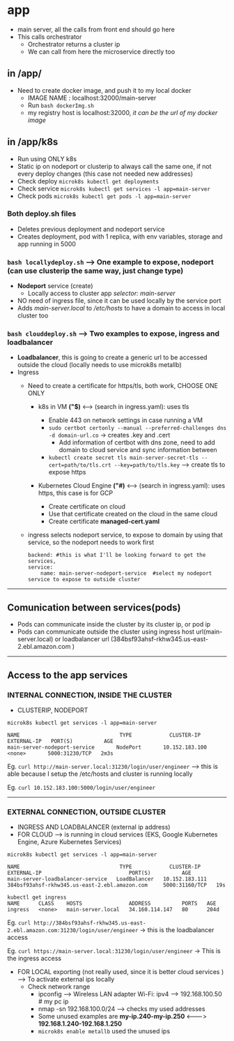# app 
- main server, all the calls from front end should go here
- This calls orchestrator
    - Orchestrator returns a cluster ip
    - We can call from here the microservice directly too


## in /app/
- Need to create docker image, and push it to my local docker
    - IMAGE NAME : localhost:32000/main-server
    - Run `bash dockerImg.sh`
    - my registry host is localhost:32000, *it can be the url of my docker image*


## in /app/k8s 
- Run using ONLY k8s 
- Static ip on nodeport or clusterip to always call the same one, if not every deploy changes (this case not needed new addresses)
- Check deploy   `microk8s kubectl get deployments`
- Check service `microk8s kubectl get services -l app=main-server`
- Check pods `microk8s kubectl get pods -l app=main-server`

### Both deploy.sh files
- Deletes previous deployment and nodeport service
- Creates deployment, pod with 1 replica, with env variables, storage and app running in 5000
 
### `bash locallydeploy.sh` --> One example to expose, nodeport (can use clusterip the same way, just change type)
- **Nodeport** service (create)
    - Locally access to cluster app *selector: main-server*
- NO need of ingress file, since it can be used locally by the service port
- Adds *main-server.local* to */etc/hosts* to have a domain to access in local cluster too

### `bash clouddeploy.sh` -->  Two examples to expose, ingress and loadbalancer
- **Loadbalancer**, this is going to create a generic url to be accessed outside the cloud (locally needs to use microk8s metallb)
- Ingress
    - Need to create a certificate for https/tls, both work, CHOOSE ONE ONLY 
        - k8s in VM **("$)** <--> (search in ingress.yaml): uses tls 
            - Enable 443 on network settings in case running a VM
            - `sudo certbot certonly --manual --preferred-challenges dns -d domain-url.co`  -> creates .key and .cert
                - Add information of certbot with dns zone, need to add domain to cloud service and sync information between
            - `kubectl create secret tls main-server-secret-tls --cert=path/to/tls.crt --key=path/to/tls.key` --> create tls to expose https

        - Kubernetes Cloud Engine **("#)** <--> (search in ingress.yaml): uses https, this case is for GCP 
            - Create certificate on cloud 
            - Use that certificate created on the cloud in the same cloud 
            - Create certificate **managed-cert.yaml**

    - ingress selects nodeport service, to expose to domain by using that service, so the nodeport needs to work first 
        ```
        backend: #this is what I'll be looking forward to get the services, 
        service: 
            name: main-server-nodeport-service  #select my nodeport service to expose to outside cluster 
        ```


------------------------------------

## Comunication between services(pods)
- Pods can communicate inside the cluster by its cluster ip, or pod ip
- Pods can communicate outside the cluster using ingress host url(main-server.local) or loadbalancer url (384bsf93ahsf-rkhw345.us-east-2.ebl.amazon.com )

------
## Access to the app services

### INTERNAL CONNECTION, INSIDE THE CLUSTER 
- CLUSTERIP, NODEPORT

```
microk8s kubectl get services -l app=main-server

NAME                                TYPE            CLUSTER-IP       EXTERNAL-IP   PORT(S)          AGE
main-server-nodeport-service       NodePort       10.152.183.100       <none>       5000:31230/TCP   2m3s
```

Eg.  `curl http://main-server.local:31230/login/user/engineer`  --> this is able because I setup the /etc/hosts and cluster is running locally

Eg.  `curl 10.152.183.100:5000/login/user/engineer`  

-------------------------------------

### EXTERNAL CONNECTION, OUTSIDE CLUSTER
- INGRESS AND LOADBALANCER (external ip address)
- FOR CLOUD --> is running in cloud services (EKS, Google Kubernetes Engine, Azure Kubernetes Services)
 
```
microk8s kubectl get services -l app=main-server

NAME                                TYPE            CLUSTER-IP                   EXTERNAL-IP                            PORT(S)          AGE
main-server-loadbalancer-service   LoadBalancer   10.152.183.111      384bsf93ahsf-rkhw345.us-east-2.ebl.amazon.com     5000:31160/TCP   19s

kubectl get ingress 
NAME      CLASS    HOSTS               ADDRESS          PORTS   AGE
ingress   <none>   main-server.local   34.160.114.147   80      204d

```

Eg.  `curl http://384bsf93ahsf-rkhw345.us-east-2.ebl.amazon.com:31230/login/user/engineer` -> this is the loadbalancer access 

Eg.  `curl https://main-server.local:31230/login/user/engineer`  -> This is the ingress access 



- FOR LOCAL exporting (not really used, since it is better cloud services )  --> To activate external ips locally
    - Check network range 
        - ipconfig --> Wireless LAN adapter Wi-Fi: ipv4 --> 192.168.100.50 # my pc ip 
        - nmap -sn 192.168.100.0/24 --> checks my used addresses
        - Some unused examples are **my-ip.240-my-ip.250** <---> **192.168.1.240-192.168.1.250**
        - `microk8s enable metallb`  used the unused ips 
